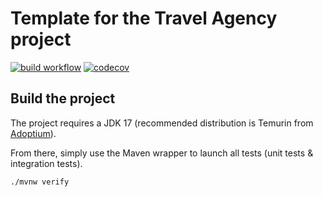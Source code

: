 # Template for the Travel Agency project

[![build workflow](https://github.com/yannislebeau/travel_agency/actions/workflows/build.yml/badge.svg)](https://github.com/yannislebeau/travel_agency/actions)
[![codecov](https://codecov.io/gh/yannislebeau/travel_agency/branch/main/graph/badge.svg)](https://codecov.io/gh/yannislebeau/travel_agency)

## Build the project

The project requires a JDK 17 (recommended distribution is Temurin from [Adoptium](https://adoptium.net/)).

From there, simply use the Maven wrapper to launch all tests (unit tests & integration tests).

`./mvnw verify`
